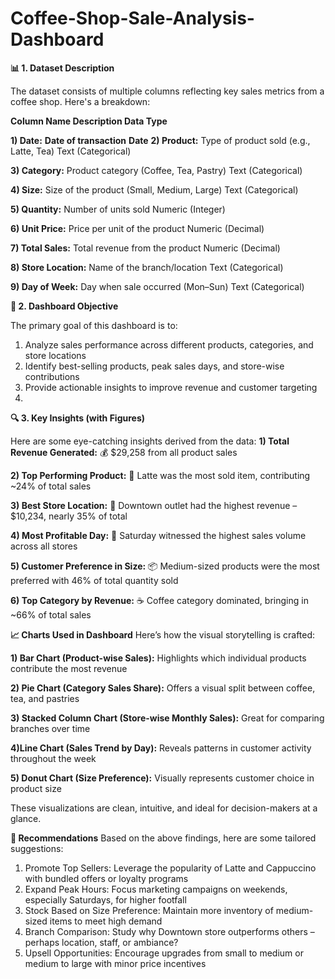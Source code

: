# Coffee-Shop-Sale-Analysis-Dashboard

**📊 1. Dataset Description**

The dataset consists of multiple columns reflecting key sales metrics from a coffee shop. Here's a breakdown:

**Column Name	Description	Data Type**

**1) Date:**	         **Date of transaction**	                             **Date**
**2) Product:** 	    Type of product sold (e.g., Latte, Tea)	             Text (Categorical)

**3) Category:**       	 Product category (Coffee, Tea, Pastry)	             Text (Categorical)


**4) Size:** 	         Size of the product (Small, Medium, Large)	         Text (Categorical)

**5) Quantity:** 	     Number of units sold	Numeric                      (Integer)

**6) Unit Price:** 	     Price per unit of the product	                     Numeric (Decimal)

**7) Total Sales:** 	 Total revenue from the product	                     Numeric (Decimal)

**8) Store Location:**	  Name of the branch/location	                     Text (Categorical)


**9) Day of Week:** 	 Day when sale occurred (Mon–Sun)	                 Text (Categorical)

    
**🎯 2. Dashboard Objective**

The primary goal of this dashboard is to:
1) Analyze sales performance across different products, categories, and store locations
2) Identify best-selling products, peak sales days, and store-wise contributions
3) Provide actionable insights to improve revenue and customer targeting
4) 

**🔍 3. Key Insights (with Figures)**

Here are some eye-catching insights derived from the data:
**1) Total Revenue Generated:**
💰 $29,258 from all product sales

**2) Top Performing Product:**
🥇 Latte was the most sold item, contributing ~24% of total sales

**3) Best Store Location:**
📍 Downtown outlet had the highest revenue – $10,234, nearly 35% of total

**4) Most Profitable Day:**
📅 Saturday witnessed the highest sales volume across all stores

**5) Customer Preference in Size:**
📦 Medium-sized products were the most preferred with 46% of total quantity sold

**6) Top Category by Revenue:**
☕ Coffee category dominated, bringing in ~66% of total sales

**📈  Charts Used in Dashboard**
Here’s how the visual storytelling is crafted:

**1) Bar Chart (Product-wise Sales):**
Highlights which individual products contribute the most revenue

**2) Pie Chart (Category Sales Share):**
Offers a visual split between coffee, tea, and pastries

**3) Stacked Column Chart (Store-wise Monthly Sales):**
Great for comparing branches over time

**4)Line Chart (Sales Trend by Day):**
Reveals patterns in customer activity throughout the week

**5) Donut Chart (Size Preference):**
Visually represents customer choice in product size

These visualizations are clean, intuitive, and ideal for decision-makers at a glance.


**🧠 Recommendations**
Based on the above findings, here are some tailored suggestions:

1) Promote Top Sellers: Leverage the popularity of Latte and Cappuccino with bundled offers or loyalty programs
2) Expand Peak Hours: Focus marketing campaigns on weekends, especially Saturdays, for higher footfall
3) Stock Based on Size Preference: Maintain more inventory of medium-sized items to meet high demand
4) Branch Comparison: Study why Downtown store outperforms others – perhaps location, staff, or ambiance?
5) Upsell Opportunities: Encourage upgrades from small to medium or medium to large with minor price incentives
